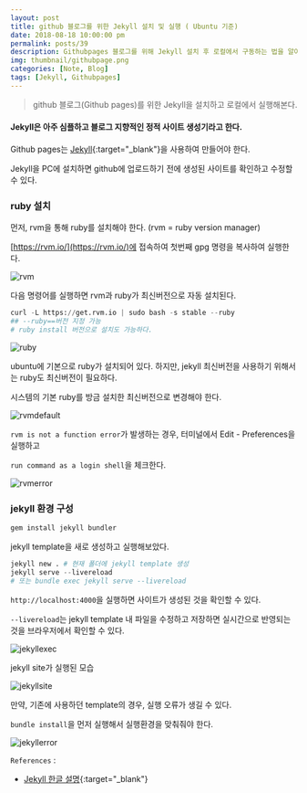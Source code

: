 ```yaml
---
layout: post
title: github 블로그를 위한 Jekyll 설치 및 실행 ( Ubuntu 기준)
date: 2018-08-18 10:00:00 pm
permalink: posts/39
description: Githubpages 블로그를 위해 Jekyll 설치 후 로컬에서 구동하는 법을 알아본다.
img: thumbnail/githubpage.png 
categories: [Note, Blog]
tags: [Jekyll, Githubpages] 
---
```


> github 블로그(Github pages)를 위한 Jekyll을 설치하고 로컬에서 실행해본다.

#### Jekyll은 아주 심플하고 블로그 지향적인 정적 사이트 생성기라고 한다.

Github pages는 [Jekyll](https://jekyllrb.com/){:target="_blank"}을 사용하여 만들어야 한다.

Jekyll을 PC에 설치하면 github에 업로드하기 전에 생성된 사이트를 확인하고 수정할 수 있다.

### ruby 설치

먼저, rvm을 통해 ruby를 설치해야 한다. (rvm = ruby version manager)

[https://rvm.io/](https://rvm.io/)에 접속하여 첫번째 gpg 명령을 복사하여 실행한다.

![rvm]({{site.baseurl}}/assets/img/note/rvm.jpg)

다음 명령어를 실행하면 rvm과 ruby가 최신버전으로 자동 설치된다.

``` python
curl -L https://get.rvm.io | sudo bash -s stable --ruby
## --ruby==버전 지정 가능
# ruby install 버전으로 설치도 가능하다.
```

![ruby]({{site.baseurl}}/assets/img/note/ruby.png)

ubuntu에 기본으로 ruby가 설치되어 있다. 하지만, jekyll 최신버전을 사용하기 위해서는 ruby도 최신버전이 필요하다.

시스템의 기본 ruby를 방금 설치한 최신버전으로 변경해야 한다.

![rvmdefault]({{site.baseurl}}/assets/img/note/rvmdefault.png)

`rvm is not a function error`가 발생하는 경우, 터미널에서 Edit - Preferences을 실행하고 

`run command as a login shell`을 체크한다.

![rvmerror]({{site.baseurl}}/assets/img/note/rvmerror.png)

### jekyll 환경 구성

``` python
gem install jekyll bundler
```

jekyll template을 새로 생성하고 실행해보았다.

``` python
jekyll new . # 현재 폴더에 jekyll template 생성
jekyll serve --livereload
# 또는 bundle exec jekyll serve --livereload
```

`http://localhost:4000`을 실행하면 사이트가 생성된 것을 확인할 수 있다.

`--livereload`는 jekyll template 내 파일을 수정하고 저장하면 실시간으로 반영되는 것을 브라우저에서 확인할 수 있다.

![jekyllexec]({{site.baseurl}}/assets/img/note/jekyllexec.jpg)

jekyll site가 실행된 모습

![jekyllsite]({{site.baseurl}}/assets/img/note/jekyllsite.jpg)

만약, 기존에 사용하던 template의 경우, 실행 오류가 생길 수 있다.

`bundle install`을 먼저 실행해서 실행환경을 맞춰줘야 한다.

![jekyllerror]({{site.baseurl}}/assets/img/note/jekyllerror.png)

`References` : 

* [Jekyll 한글 설명](https://jekyllrb-ko.github.io/docs/home/){:target="_blank"}